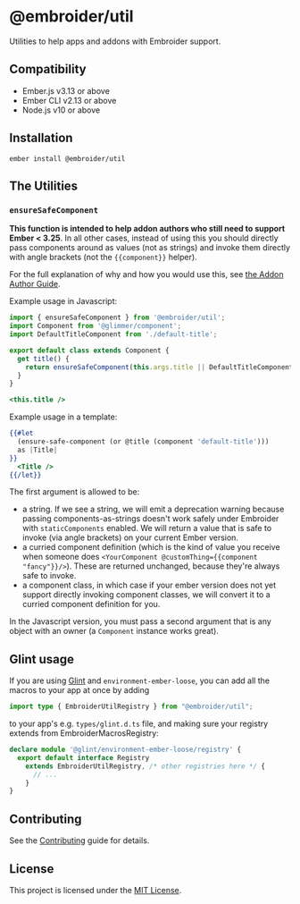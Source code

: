 # @embroider/util

Utilities to help apps and addons with Embroider support.

## Compatibility

- Ember.js v3.13 or above
- Ember CLI v2.13 or above
- Node.js v10 or above

## Installation

```
ember install @embroider/util
```

## The Utilities

### `ensureSafeComponent`

**This function is intended to help addon authors who still need to support Ember < 3.25**. In all other cases, instead of using this you should directly pass components around as values (not as strings) and invoke them directly with angle brackets (not the `{{component}}` helper).

For the full explanation of why and how you would use this, see [the Addon Author Guide](https://github.com/embroider-build/embroider/blob/main/REPLACING-COMPONENT-HELPER.md).

Example usage in Javascript:

```js
import { ensureSafeComponent } from '@embroider/util';
import Component from '@glimmer/component';
import DefaultTitleComponent from './default-title';

export default class extends Component {
  get title() {
    return ensureSafeComponent(this.args.title || DefaultTitleComponent, this);
  }
}
```

```hbs
<this.title />
```

Example usage in a template:

```hbs
{{#let
  (ensure-safe-component (or @title (component 'default-title')))
  as |Title|
}}
  <Title />
{{/let}}
```

The first argument is allowed to be:

- a string. If we see a string, we will emit a deprecation warning because passing components-as-strings doesn't work safely under Embroider with `staticComponents` enabled. We will return a value that is safe to invoke (via angle brackets) on your current Ember version.
- a curried component definition (which is the kind of value you receive when someone does `<YourComponent @customThing={{component "fancy"}}/>`). These are returned unchanged, because they're always safe to invoke.
- a component class, in which case if your ember version does not yet support directly invoking component classes, we will convert it to a curried component definition for you.

In the Javascript version, you must pass a second argument that is any object with an owner (a `Component` instance works great).

## Glint usage
If you are using [Glint](https://typed-ember.gitbook.io/glint/) and `environment-ember-loose`, you can add all the macros to your app at once by adding

```ts
import type { EmbroiderUtilRegistry } from "@embroider/util";
```
to your app's e.g. `types/glint.d.ts` file, and making sure your registry extends from EmbroiderMacrosRegistry:

```ts
declare module '@glint/environment-ember-loose/registry' {
  export default interface Registry
    extends EmbroiderUtilRegistry, /* other registries here */ {
      // ...
    }
}
```

## Contributing

See the [Contributing](CONTRIBUTING.md) guide for details.

## License

This project is licensed under the [MIT License](LICENSE.md).
